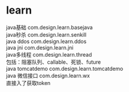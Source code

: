 # learn
java基础 com.design.learn.basejava   
java秒杀 com.design.learn.senkill  
java ddos com.design.learn.ddos  
java jni com.design.learn.jni  
java多线程  com.design.learn.thread  
     包括：阻塞队列、callable、死锁、future  
java tomcatdemo  com.design.learn.tomcatdemo  
java 微信接口   com.design.learn.wx  
     直接入了获取token  

